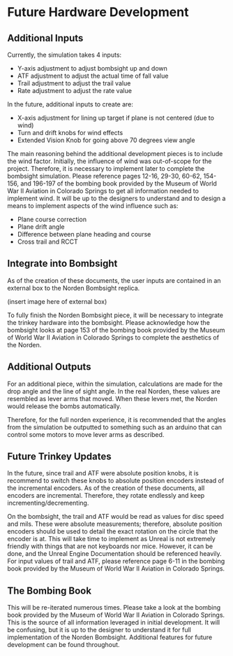 # Future Hardware Development

## Additional Inputs

Currently, the simulation takes 4 inputs:

- Y-axis adjustment to adjust bombsight up and down
- ATF adjustment to adjust the actual time of fall value
- Trail adjustment to adjust the trail value
- Rate adjustment to adjust the rate value

In the future, additional inputs to create are:

- X-axis adjustment for lining up target if plane is not centered (due to wind)
- Turn and drift knobs for wind effects
- Extended Vision Knob for going above 70 degrees view angle

The main reasoning behind the additional development pieces is to include the wind factor. Initially, the influence of wind was out-of-scope for the project. Therefore, it is necessary to implement later to complete the bombsight simulation. Please reference pages 12-16, 29-30, 60-62, 154-156, and 196-197 of the bombing book provided by the Museum of World War II Aviation in Colorado Springs to get all information needed to implement wind. It will be up to the designers to understand and to design a means to implement aspects of the wind influence such as:

- Plane course correction
- Plane drift angle
- Difference between plane heading and course
- Cross trail and RCCT

## Integrate into Bombsight

As of the creation of these documents, the user inputs are contained in an external box to the Norden Bombsight replica. 

(insert image here of external box)

To fully finish the Norden Bombsight piece, it will be necessary to integrate the trinkey hardware into the bombsight. Please acknowledge how the bombsight looks at page 153 of the bombing book provided by the Museum of World War II Aviation in Colorado Springs to complete the aesthetics of the Norden.


## Additional Outputs

For an additional piece, within the simulation, calculations are made for the drop angle and the line of sight angle. In the real Norden, these values are resembled as lever arms that moved. When these levers met, the Norden would release the bombs automatically. 

Therefore, for the full norden experience, it is recommended that the angles from the simulation be outputted to something such as an arduino that can control some motors to move lever arms as described.

## Future Trinkey Updates

In the future, since trail and ATF were absolute position knobs, it is recommend to switch these knobs to absolute position encoders instead of the incremental encoders. As of the creation of these documents, all encoders are incremental. Therefore, they rotate endlessly and keep incrementing/decrementing. 

On the bombsight, the trail and ATF would be read as values for disc speed and mils. These were absolute measurements; therefore, absolute position encoders should be used to detail the exact rotation on the circle that the encoder is at. This will take time to implement as Unreal is not extremely friendly with things that are not keyboards nor mice. However, it can be done, and the Unreal Engine Documentation should be referenced heavily. For input values of trail and ATF, please reference page 6-11 in the bombing book provided by the Museum of World War II Aviation in Colorado Springs.

## The Bombing Book

This will be re-iterated numerous times. Please take a look at the bombing book provided by the Museum of World War II Aviation in Colorado Springs. This is the source of all information leveraged in initial development. It will be confusing, but it is up to the designer to understand it for full implementation of the Norden Bombsight. Additional features for future development can be found throughout. 
